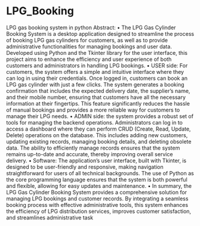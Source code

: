 # LPG_Booking
LPG gas booking system in python
Abstract:
• The LPG Gas Cylinder Booking System is a desktop application designed to streamline the process of booking LPG gas cylinders for customers, as well as to provide administrative functionalities for managing bookings and user data. Developed using Python and the Tkinter library for the user interface, this project aims to enhance the efficiency and user experience of both customers and administrators in handling LPG bookings.
• USER side: For customers, the system offers a simple and intuitive interface where they can log in using their credentials. Once logged in, customers can book an LPG gas cylinder with just a few clicks. The system generates a booking confirmation that includes the expected delivery
date, the supplier’s name, and their mobile number, ensuring that customers have all the necessary information at their fingertips. This feature significantly reduces the hassle of manual bookings and provides a more reliable way for customers to manage their LPG needs.
• ADMIN side: the system provides a robust set of tools for managing the backend operations. Administrators can log in to access a dashboard where they can perform CRUD (Create, Read, Update, Delete) operations on the database. This includes adding new customers, updating existing records, managing booking details, and deleting obsolete data. The ability to efficiently manage records ensures that the system remains up-to-date and accurate, thereby improving overall service delivery.
• Software: The application’s user interface, built with Tkinter, is designed to be user-friendly and responsive, making navigation straightforward for users of all technical backgrounds. The use of Python as the core programming language ensures that the system is both powerful and flexible, allowing for easy updates and maintenance.
• In summary, the LPG Gas Cylinder Booking System provides a comprehensive solution for managing LPG bookings and customer records. By integrating a seamless booking process with effective administrative tools, this system enhances the efficiency of LPG distribution 
services, improves customer satisfaction, and streamlines administrative task
